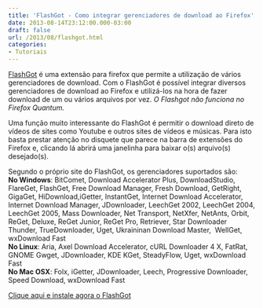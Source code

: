 ```yaml
---
title: 'FlashGot - Como integrar gerenciadores de download ao Firefox'
date: 2013-08-14T23:12:00.000-03:00
draft: false
url: /2013/08/flashgot.html
categories:
- Tutoriais
---
```


[FlashGot](https://draft.blogger.com/flashgot.net/%E2%80%8E) é uma extensão para firefox que permite a utilização de vários gerenciadores de download. Com o FlashGot é possível integrar diversos gerenciadores de download ao Firefox e utilizá-los na hora de fazer download de um ou vários arquivos por vez. _O Flashgot não funciona no Firefox Quantum._  
  
Uma função muito interessante do FlashGot é permitir o download direto de vídeos de sites como Youtube e outros sites de vídeos e músicas. Para isto basta prestar atenção no disquete que parece na barra de extensões do Firefox e, clicando lá abrirá uma janelinha para baixar o(s) arquivo(s) desejado(s).

Segundo o próprio site do FlashGot, os gerenciadores suportados são:  
**No Windows**: BitComet, Download Accelerator Plus, DownloadStudio, FlareGet, FlashGet, Free Download Manager, Fresh Download, GetRight, GigaGet, HiDownload,iGetter, InstantGet, Internet Download Accelerator, Internet Download Manager, JDownloader, LeechGet 2002, LeechGet 2004, LeechGet 2005, Mass Downloader, Net Transport, NetXfer, NetAnts, Orbit, ReGet, Deluxe, ReGet Junior, ReGet Pro, Retriever, Star Downloader Thunder, TrueDownloader, Uget, Ukraininan Download Master,  WellGet, wxDownload Fast  
**No Linux**: Aria, Axel Download Accelerator, cURL Downloader 4 X, FatRat, GNOME Gwget, JDownloader, KDE KGet, SteadyFlow, Uget, wxDownload Fast  
**No Mac OSX**: Folx, iGetter, JDownloader, Leech, Progressive Downloader, Speed Download, wxDownload Fast

  

[Clique aqui e instale agora o FlashGot](https://addons.mozilla.org/en-US/firefox/downloads/latest/220/addon-220-latest.xpi?src=flashgot.ownsite)
